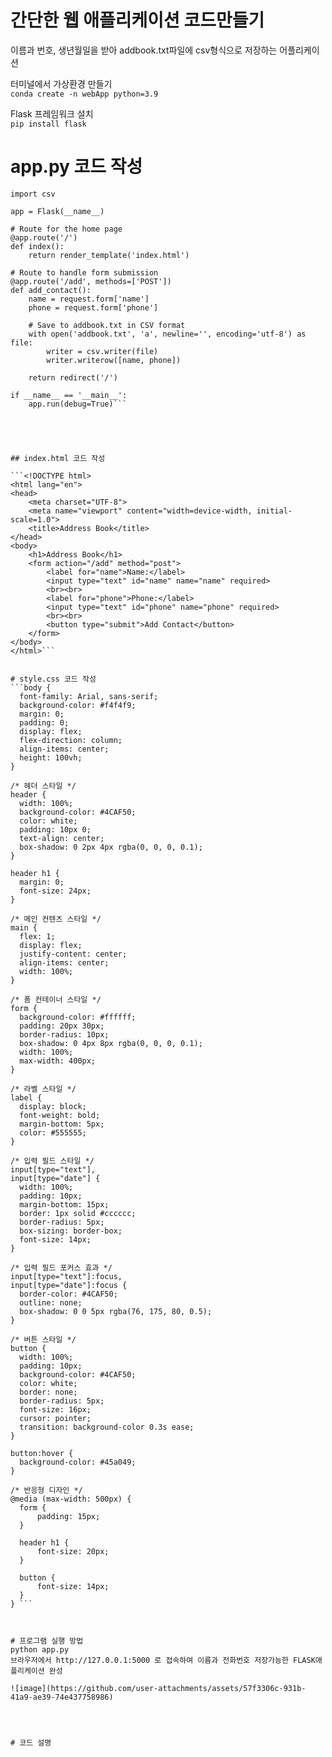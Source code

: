 
# 간단한 웹 애플리케이션 코드만들기  
이름과 번호, 생년월일을 받아 addbook.txt파일에 csv형식으로 저장하는 어플리케이션



터미널에서 가상환경 만들기  
```conda create -n webApp python=3.9```  


Flask 프레임워크 설치  
```pip install flask```  

# app.py 코드 작성  
```from flask import Flask, render_template, request, redirect
import csv

app = Flask(__name__)

# Route for the home page
@app.route('/')
def index():
    return render_template('index.html')

# Route to handle form submission
@app.route('/add', methods=['POST'])
def add_contact():
    name = request.form['name']
    phone = request.form['phone']

    # Save to addbook.txt in CSV format
    with open('addbook.txt', 'a', newline='', encoding='utf-8') as file:
        writer = csv.writer(file)
        writer.writerow([name, phone])

    return redirect('/')

if __name__ == '__main__':
    app.run(debug=True)```




  
## index.html 코드 작성  
  
```<!DOCTYPE html>
<html lang="en">
<head>
    <meta charset="UTF-8">
    <meta name="viewport" content="width=device-width, initial-scale=1.0">
    <title>Address Book</title>
</head>
<body>
    <h1>Address Book</h1>
    <form action="/add" method="post">
        <label for="name">Name:</label>
        <input type="text" id="name" name="name" required>
        <br><br>
        <label for="phone">Phone:</label>
        <input type="text" id="phone" name="phone" required>
        <br><br>
        <button type="submit">Add Contact</button>
    </form>
</body>
</html>```


# style.css 코드 작성  
```body {
  font-family: Arial, sans-serif;
  background-color: #f4f4f9;
  margin: 0;
  padding: 0;
  display: flex;
  flex-direction: column;
  align-items: center;
  height: 100vh;
}

/* 헤더 스타일 */
header {
  width: 100%;
  background-color: #4CAF50;
  color: white;
  padding: 10px 0;
  text-align: center;
  box-shadow: 0 2px 4px rgba(0, 0, 0, 0.1);
}

header h1 {
  margin: 0;
  font-size: 24px;
}

/* 메인 컨텐츠 스타일 */
main {
  flex: 1;
  display: flex;
  justify-content: center;
  align-items: center;
  width: 100%;
}

/* 폼 컨테이너 스타일 */
form {
  background-color: #ffffff;
  padding: 20px 30px;
  border-radius: 10px;
  box-shadow: 0 4px 8px rgba(0, 0, 0, 0.1);
  width: 100%;
  max-width: 400px;
}

/* 라벨 스타일 */
label {
  display: block;
  font-weight: bold;
  margin-bottom: 5px;
  color: #555555;
}

/* 입력 필드 스타일 */
input[type="text"],
input[type="date"] {
  width: 100%;
  padding: 10px;
  margin-bottom: 15px;
  border: 1px solid #cccccc;
  border-radius: 5px;
  box-sizing: border-box;
  font-size: 14px;
}

/* 입력 필드 포커스 효과 */
input[type="text"]:focus,
input[type="date"]:focus {
  border-color: #4CAF50;
  outline: none;
  box-shadow: 0 0 5px rgba(76, 175, 80, 0.5);
}

/* 버튼 스타일 */
button {
  width: 100%;
  padding: 10px;
  background-color: #4CAF50;
  color: white;
  border: none;
  border-radius: 5px;
  font-size: 16px;
  cursor: pointer;
  transition: background-color 0.3s ease;
}

button:hover {
  background-color: #45a049;
}

/* 반응형 디자인 */
@media (max-width: 500px) {
  form {
      padding: 15px;
  }

  header h1 {
      font-size: 20px;
  }

  button {
      font-size: 14px;
  }
} ```



# 프로그램 실행 방법  
python app.py  
브라우저에서 http://127.0.0.1:5000 로 접속하여 이름과 전화번호 저장가능한 FLASK애플리케이션 완성  

![image](https://github.com/user-attachments/assets/57f3306c-931b-41a9-ae39-74e437758986)  




# 코드 설명

